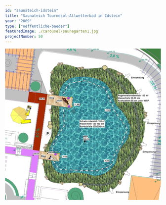 ```yaml
---
id: "saunateich-idstein"
title: "Saunateich Tournesol-Allwetterbad in Idstein"
year: "2009"
type: ["oeffentliche-baeder"]
featuredImage: ./carousel/saunagarten1.jpg
projectNumber: 50
---
```


![Entwurf](./images/50entwurf.jpg)